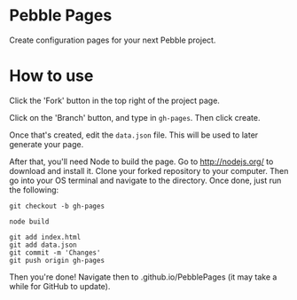 # Pebble Pages
Create configuration pages for your next Pebble project.

# How to use

Click the 'Fork' button in the top right of the project page.

Click on the 'Branch' button, and type in `gh-pages`. Then click create.

Once that's created, edit the `data.json` file. This will be used to later generate your page.

After that, you'll need Node to build the page. Go to http://nodejs.org/ to download and install it.
Clone your forked repository to your computer. Then go into your OS terminal and navigate to the directory.
Once done, just run the following:
```
git checkout -b gh-pages

node build

git add index.html
git add data.json
git commit -m 'Changes'
git push origin gh-pages
```

Then you're done! Navigate then to <username>.github.io/PebblePages (it may take a while for GitHub to update).
